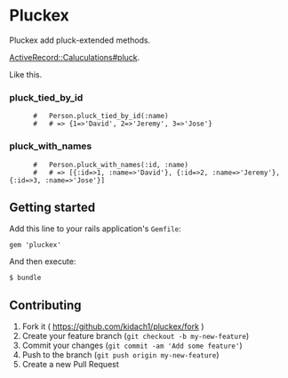 # Pluckex

Pluckex add pluck-extended methods.

[ActiveRecord::Caluculations#pluck](http://api.rubyonrails.org/classes/ActiveRecord/Calculations.html#method-i-pluck).

Like this.

### pluck_tied_by_id

```
      #   Person.pluck_tied_by_id(:name)
      #   # => {1=>'David', 2=>'Jeremy', 3=>'Jose'}
```
### pluck_with_names

```
      #   Person.pluck_with_names(:id, :name)
      #   # => [{:id=>1, :name=>'David'}, {:id=>2, :name=>'Jeremy'}, {:id=>3, :name=>'Jose'}]
```

## Getting started

Add this line to your rails application's `Gemfile`:

    gem 'pluckex'

And then execute:

    $ bundle

## Contributing

1. Fork it ( https://github.com/kidach1/pluckex/fork )
2. Create your feature branch (`git checkout -b my-new-feature`)
3. Commit your changes (`git commit -am 'Add some feature'`)
4. Push to the branch (`git push origin my-new-feature`)
5. Create a new Pull Request
